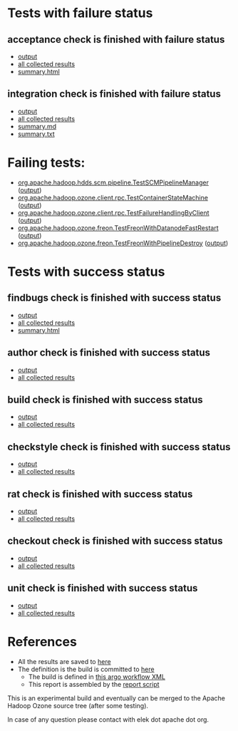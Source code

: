 # Tests with failure status

## acceptance check is finished with failure status

   * [output](https://raw.githubusercontent.com/elek/ozone-ci-03/master/pr/pr-hdds-2375-t422d/acceptance/output.log)
   * [all collected results](https://github.com/elek/ozone-ci-03/tree/master/pr/pr-hdds-2375-t422d/acceptance)
   * [summary.html](https://elek.github.io/ozone-ci-03/pr/pr-hdds-2375-t422d/acceptance/summary.html)


## integration check is finished with failure status

   * [output](https://raw.githubusercontent.com/elek/ozone-ci-03/master/pr/pr-hdds-2375-t422d/integration/output.log)
   * [all collected results](https://github.com/elek/ozone-ci-03/tree/master/pr/pr-hdds-2375-t422d/integration)
   * [summary.md](https://github.com/elek/ozone-ci-03/tree/master/pr/pr-hdds-2375-t422d/integration/summary.md)
   * [summary.txt](https://github.com/elek/ozone-ci-03/tree/master/pr/pr-hdds-2375-t422d/integration/summary.txt)

# Failing tests: 

 * [org.apache.hadoop.hdds.scm.pipeline.TestSCMPipelineManager](hadoop-ozone/integration-test/org.apache.hadoop.hdds.scm.pipeline.TestSCMPipelineManager.txt) ([output](hadoop-ozone/integration-test/org.apache.hadoop.hdds.scm.pipeline.TestSCMPipelineManager-output.txt))
 * [org.apache.hadoop.ozone.client.rpc.TestContainerStateMachine](hadoop-ozone/integration-test/org.apache.hadoop.ozone.client.rpc.TestContainerStateMachine.txt) ([output](hadoop-ozone/integration-test/org.apache.hadoop.ozone.client.rpc.TestContainerStateMachine-output.txt))
 * [org.apache.hadoop.ozone.client.rpc.TestFailureHandlingByClient](hadoop-ozone/integration-test/org.apache.hadoop.ozone.client.rpc.TestFailureHandlingByClient.txt) ([output](hadoop-ozone/integration-test/org.apache.hadoop.ozone.client.rpc.TestFailureHandlingByClient-output.txt))
 * [org.apache.hadoop.ozone.freon.TestFreonWithDatanodeFastRestart](hadoop-ozone/tools/org.apache.hadoop.ozone.freon.TestFreonWithDatanodeFastRestart.txt) ([output](hadoop-ozone/tools/org.apache.hadoop.ozone.freon.TestFreonWithDatanodeFastRestart-output.txt))
 * [org.apache.hadoop.ozone.freon.TestFreonWithPipelineDestroy](hadoop-ozone/tools/org.apache.hadoop.ozone.freon.TestFreonWithPipelineDestroy.txt) ([output](hadoop-ozone/tools/org.apache.hadoop.ozone.freon.TestFreonWithPipelineDestroy-output.txt))


# Tests with success status

## findbugs check is finished with success status

   * [output](https://raw.githubusercontent.com/elek/ozone-ci-03/master/pr/pr-hdds-2375-t422d/findbugs/output.log)
   * [all collected results](https://github.com/elek/ozone-ci-03/tree/master/pr/pr-hdds-2375-t422d/findbugs)
   * [summary.html](https://elek.github.io/ozone-ci-03/pr/pr-hdds-2375-t422d/findbugs/summary.html)


## author check is finished with success status

   * [output](https://raw.githubusercontent.com/elek/ozone-ci-03/master/pr/pr-hdds-2375-t422d/author/output.log)
   * [all collected results](https://github.com/elek/ozone-ci-03/tree/master/pr/pr-hdds-2375-t422d/author)


## build check is finished with success status

   * [output](https://raw.githubusercontent.com/elek/ozone-ci-03/master/pr/pr-hdds-2375-t422d/build/output.log)
   * [all collected results](https://github.com/elek/ozone-ci-03/tree/master/pr/pr-hdds-2375-t422d/build)


## checkstyle check is finished with success status

   * [output](https://raw.githubusercontent.com/elek/ozone-ci-03/master/pr/pr-hdds-2375-t422d/checkstyle/output.log)
   * [all collected results](https://github.com/elek/ozone-ci-03/tree/master/pr/pr-hdds-2375-t422d/checkstyle)


## rat check is finished with success status

   * [output](https://raw.githubusercontent.com/elek/ozone-ci-03/master/pr/pr-hdds-2375-t422d/rat/output.log)
   * [all collected results](https://github.com/elek/ozone-ci-03/tree/master/pr/pr-hdds-2375-t422d/rat)


## checkout check is finished with success status

   * [output](https://raw.githubusercontent.com/elek/ozone-ci-03/master/pr/pr-hdds-2375-t422d/checkout/output.log)
   * [all collected results](https://github.com/elek/ozone-ci-03/tree/master/pr/pr-hdds-2375-t422d/checkout)


## unit check is finished with success status

   * [output](https://raw.githubusercontent.com/elek/ozone-ci-03/master/pr/pr-hdds-2375-t422d/unit/output.log)
   * [all collected results](https://github.com/elek/ozone-ci-03/tree/master/pr/pr-hdds-2375-t422d/unit)




# References

 * All the results are saved to [here](https://github.com/elek/ozone-ci-03/tree/master/pr/pr-hdds-2375-t422d/)
 * The definition is the build is committed to [here](https://github.com/elek/argo-ozone)
    * The build is defined in [this argo workflow XML](https://github.com/elek/argo-ozone/blob/master/ozone-build.yaml)
    * This report is assembled by the [report script](https://github.com/elek/argo-ozone/blob/master/scripts/report.sh)

This is an experimental build and eventually can be merged to the Apache Hadoop Ozone source tree (after some testing).

In case of any question please contact with elek dot apache dot org.
